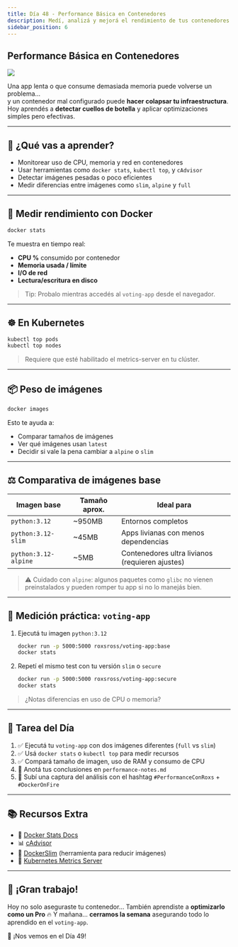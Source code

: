 ```yaml
---
title: Día 48 - Performance Básica en Contenedores
description: Medí, analizá y mejorá el rendimiento de tus contenedores
sidebar_position: 6
---
```


## Performance Básica en Contenedores

![](../../static/images/banner/7.png)

Una app lenta o que consume demasiada memoria puede volverse un problema…  
y un contenedor mal configurado puede **hacer colapsar tu infraestructura**.  
Hoy aprendés a **detectar cuellos de botella** y aplicar optimizaciones simples pero efectivas.

---

## 🎯 ¿Qué vas a aprender?

- Monitorear uso de CPU, memoria y red en contenedores
- Usar herramientas como `docker stats`, `kubectl top`, y `cAdvisor`
- Detectar imágenes pesadas o poco eficientes
- Medir diferencias entre imágenes como `slim`, `alpine` y `full`

---

## 🐳 Medir rendimiento con Docker

```bash
docker stats
````

Te muestra en tiempo real:

* **CPU %** consumido por contenedor
* **Memoria usada / límite**
* **I/O de red**
* **Lectura/escritura en disco**

> Tip: Probalo mientras accedés al `voting-app` desde el navegador.

---

## ☸️ En Kubernetes

```bash
kubectl top pods
kubectl top nodes
```

> Requiere que esté habilitado el metrics-server en tu clúster.

---

## 📦 Peso de imágenes

```bash
docker images
```

Esto te ayuda a:

* Comparar tamaños de imágenes
* Ver qué imágenes usan `latest`
* Decidir si vale la pena cambiar a `alpine` o `slim`

---

## ⚖️ Comparativa de imágenes base

| Imagen base          | Tamaño aprox. | Ideal para                                      |
| -------------------- | ------------- | ----------------------------------------------- |
| `python:3.12`        | \~950MB       | Entornos completos                              |
| `python:3.12-slim`   | \~45MB        | Apps livianas con menos dependencias            |
| `python:3.12-alpine` | \~5MB         | Contenedores ultra livianos (requieren ajustes) |

> ⚠️ Cuidado con `alpine`: algunos paquetes como `glibc` no vienen preinstalados y pueden romper tu app si no lo manejás bien.

---

## 🧪 Medición práctica: `voting-app`

1. Ejecutá tu imagen `python:3.12`

   ```bash
   docker run -p 5000:5000 roxsross/voting-app:base
   docker stats
   ```

2. Repetí el mismo test con tu versión `slim` o `secure`

   ```bash
   docker run -p 5000:5000 roxsross/voting-app:secure
   docker stats
   ```

> ¿Notas diferencias en uso de CPU o memoria?

---

## 📝 Tarea del Día

1. ✅ Ejecutá tu `voting-app` con dos imágenes diferentes (`full` vs `slim`)
2. ✅ Usá `docker stats` o `kubectl top` para medir recursos
3. ✅ Compará tamaño de imagen, uso de RAM y consumo de CPU
4. 🧠 Anotá tus conclusiones en `performance-notes.md`
5. 📸 Subí una captura del análisis con el hashtag
   `#PerformanceConRoxs` + `#DockerOnFire`

---

## 📚 Recursos Extra

* 📖 [Docker Stats Docs](https://docs.docker.com/engine/reference/commandline/stats/)
* 📊 [cAdvisor](https://github.com/google/cadvisor)
* 🧪 [DockerSlim](https://github.com/docker-slim/docker-slim) (herramienta para reducir imágenes)
* 📘 [Kubernetes Metrics Server](https://github.com/kubernetes-sigs/metrics-server)

---

## 🎉 ¡Gran trabajo!

Hoy no solo aseguraste tu contenedor…
También aprendiste a **optimizarlo como un Pro** 🔥
Y mañana… **cerramos la semana** asegurando todo lo aprendido en el `voting-app`.

💪 ¡Nos vemos en el Día 49!

